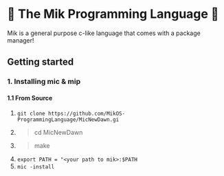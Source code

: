 # **🤖 The Mik Programming Language 🤖**

Mik is a general purpose c-like language that comes with a package manager!

## **Getting started**

### **1. Installing mic & mip**

#### **1.1 From Source**

1. `git clone https://github.com/MikOS-ProgrammingLanguage/MicNewDawn.gi`
2. > cd MicNewDawn
3. > make
4. `export PATH = "<your path to mik>:$PATH`
5. `mic -install`
